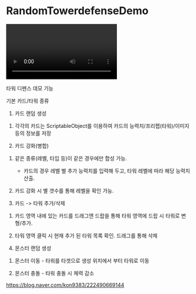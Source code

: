 # RandomTowerdefenseDemo

<video src="https://blog.naver.com/kon9383/222490669144" >   </video>

타워 디펜스 데모 기능

기본 카드/타워 종류

1. 카드 랜덤 생성

  1) 각각의 카드는 ScriptableObject를 이용하여 카드의 능력치/프리팹(타워)/이미지 등의 정보를 저장



2. 카드 강화(병합)

  1) 같은 종류(레벨, 타입 등)이 같은 경우에만 합성 가능.

       - 카드의 경우 레벨 별 추가 능력치를 입력해 두고, 타워 레벨에 따라 해당 능력치 산출.

  2) 카드 강화 시 별 갯수를 통해 레벨을 확인 가능.



3. 카드 -> 타워 추가/삭제

  1) 카드 영역 내에 있는 카드를 드래그앤 드랍을 통해 타워 영역에 드랍 시 타워로 변형/추가.

  2) 타워 영역 클릭 시 현재 추가 된 타워 목록 확인. 드래그를 통해 삭제



4. 몬스터 랜덤 생성

  1) 몬스터 이동 - 타워를 타겟으로 생성 위치에서 부터 타워로 이동

  2) 몬스터 충돌 - 타워 충돌 시 체력 감소

https://blog.naver.com/kon9383/222490669144

